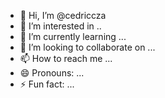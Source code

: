 - 👋 Hi, I’m @cedriccza
- 👀 I’m interested in ..
- 🌱 I’m currently learning ...
- 💞️ I’m looking to collaborate on ...
- 📫 How to reach me ...
- 😄 Pronouns: ...
- ⚡ Fun fact: ...

<!---
cedriccza/cedriccza is a ✨ special ✨ repository because its `README.md` (this file) appears on your GitHub profile.
You can click the Preview link to take a look at your changes.
--->
